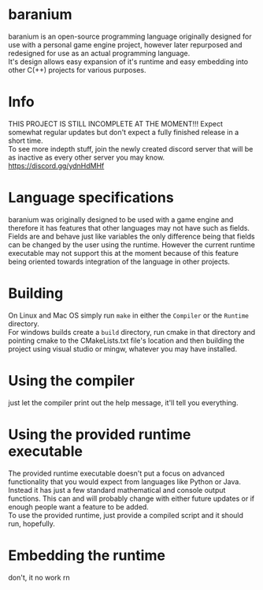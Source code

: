 baranium
========

baranium is an open-source programming language originally designed
for use with a personal game engine project, however later repurposed
and redesigned for use as an actual programming language.<br/>
It's design allows easy expansion of it's runtime and easy embedding
into other C(++) projects for various purposes.

# Info
THIS PROJECT IS STILL INCOMPLETE AT THE MOMENT!!!
Expect somewhat regular updates but don't expect a fully finished
release in a short time. <br/>
To see more indepth stuff, join the newly created discord server that
will be as inactive as every other server you may know. https://discord.gg/ydnHdMHf

# Language specifications

baranium was originally designed to be used with a game engine and
therefore it has features that other languages may not have such as
fields. Fields are and behave just like variables the only difference
being that fields can be changed by the user using the runtime.
However the current runtime executable may not support this at the
moment because of this feature being oriented towards integration of
the language in other projects.

# Building
On Linux and Mac OS simply run `make` in either the `Compiler` or the
`Runtime` directory.<br/>
For windows builds create a `build` directory, run cmake in that
directory and pointing cmake to the CMakeLists.txt file's location
and then building the project using visual studio or mingw, whatever
you may have installed.

# Using the compiler
just let the compiler print out the help message, it'll tell you everything.

# Using the provided runtime executable
The provided runtime executable doesn't put a focus on advanced
functionality that you would expect from languages like Python or Java.
Instead it has just a few standard mathematical and console output
functions. This can and will probably change with either future updates
or if enough people want a feature to be added.
<br/>
To use the provided runtime, just provide a compiled script and it
should run, hopefully.

# Embedding the runtime
don't, it no work rn
